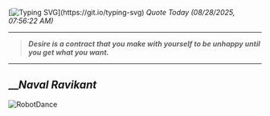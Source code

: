 [![Typing SVG](https://readme-typing-svg.herokuapp.com?font=Press+Start+2P&color=C2F784&size=35&width=900&height=100&lines=Hello+World%2C+I'm+Hung+!)](https://git.io/typing-svg) 
_Quote Today (08/28/2025, 07:56:22 AM)_
___
>**_Desire is a contract that you make with yourself to be unhappy until you get what you want._**
___

## __**_Naval Ravikant_**

![RobotDance](src/assets/images/robot-dancing-dribble.gif?style=center)
